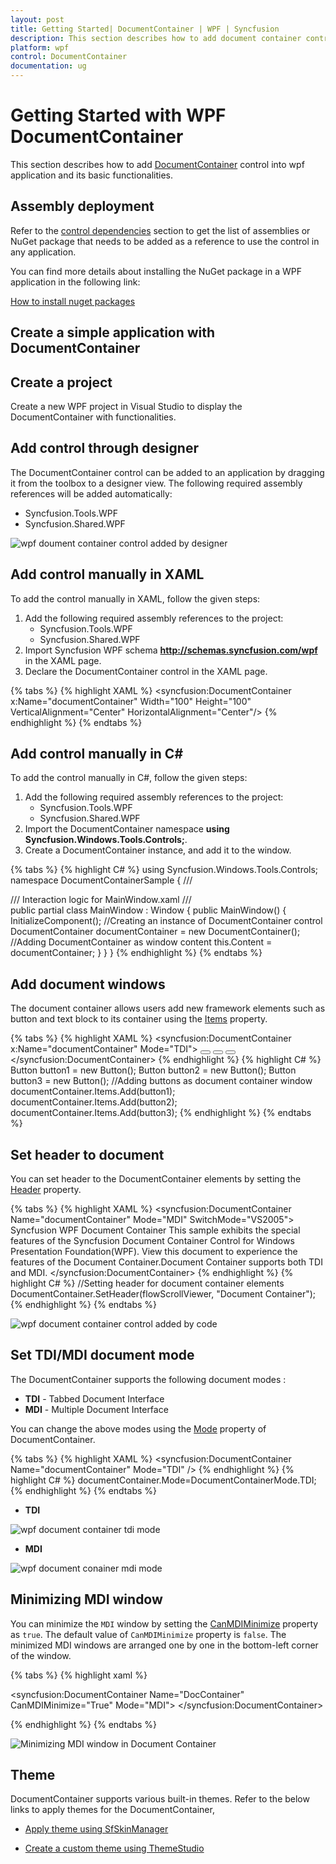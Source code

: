 ```yaml
---
layout: post
title: Getting Started| DocumentContainer | WPF | Syncfusion
description: This section describes how to add document container control into wpf application and its basic functionalities.
platform: wpf
control: DocumentContainer
documentation: ug
---
```


# Getting Started with WPF DocumentContainer

This section describes how to add [DocumentContainer](https://help.syncfusion.com/cr/wpf/Syncfusion.Windows.Tools.Controls.DocumentContainer.html) control into wpf application and its basic functionalities.

## Assembly deployment

Refer to the [control dependencies](https://help.syncfusion.com/wpf/control-dependencies#documentcontainer) section to get the list of assemblies or NuGet package that needs to be added as a reference to use the control in any application.

You can find more details about installing the NuGet package in a WPF application in the following link: 

[How to install nuget packages](https://help.syncfusion.com/wpf/nuget-packages)

## Create a simple application with DocumentContainer

## Create a project

Create a new WPF project in Visual Studio to display the DocumentContainer with functionalities.

## Add control through designer

The DocumentContainer control can be added to an application by dragging it from the toolbox to a designer view. The following required assembly references will be added automatically:

* Syncfusion.Tools.WPF
* Syncfusion.Shared.WPF 

![wpf doument container control added by designer](Getting-Started_images/wpf-document-container-added-by-designer.png)

## Add control manually in XAML

To add the control manually in XAML, follow the given steps:

1.	Add the following required assembly references to the project:
    * Syncfusion.Tools.WPF
    * Syncfusion.Shared.WPF 
2.	Import Syncfusion WPF schema **http://schemas.syncfusion.com/wpf** in the XAML page.
3.	Declare the DocumentContainer control in the XAML page.

{% tabs %}
{% highlight XAML %}
<Window xmlns="http://schemas.microsoft.com/winfx/2006/xaml/presentation"
        xmlns:x="http://schemas.microsoft.com/winfx/2006/xaml"
        xmlns:syncfusion="http://schemas.syncfusion.com/wpf" 
        x:Class="DocumentContainerSample.MainWindow"
        Title="DocumentContainer Sample" Height="350" Width="525">
    <Grid>
        <!--Adding DocumentContainer control -->
        <syncfusion:DocumentContainer x:Name="documentContainer" Width="100" Height="100" VerticalAlignment="Center" HorizontalAlignment="Center"/>
    </Grid>
</Window>
{% endhighlight %}
{% endtabs %}

## Add control manually in C\#

To add the control manually in C#, follow the given steps:
1.	Add the following required assembly references to the project:
    * Syncfusion.Tools.WPF
    * Syncfusion.Shared.WPF
2.	Import the DocumentContainer namespace **using Syncfusion.Windows.Tools.Controls;**.
3.	Create a DocumentContainer instance, and add it to the window.

{% tabs %}
{% highlight C# %}
using Syncfusion.Windows.Tools.Controls;
namespace DocumentContainerSample
{
    /// <summary>
    /// Interaction logic for MainWindow.xaml
    /// </summary>
    public partial class MainWindow : Window
    {
        public MainWindow()
        {
            InitializeComponent();
            //Creating an instance of DocumentContainer control
            DocumentContainer documentContainer = new DocumentContainer();
            //Adding DocumentContainer as window content
            this.Content = documentContainer;
        } 
    }
}
{% endhighlight %}
{% endtabs %}

## Add document windows

The document container allows users add new framework elements such as button and text block to its container using the [Items](https://docs.microsoft.com/en-us/dotnet/api/system.windows.controls.itemscontrol.items?view=netframework-4.7.2) property. 

{% tabs %}
{% highlight XAML %}
<syncfusion:DocumentContainer x:Name="documentContainer" Mode="TDI">
<Button></Button>
<Button/></Button>
<Button/></Button>
</syncfusion:DocumentContainer>
{% endhighlight %}
{% highlight C# %}
Button button1 = new Button();
Button button2 = new Button();
Button button3 = new Button();
//Adding buttons as document container window
documentContainer.Items.Add(button1);
documentContainer.Items.Add(button2);
documentContainer.Items.Add(button3);
{% endhighlight %}
{% endtabs %}

## Set header to document

You can set header to the DocumentContainer elements by setting the [Header](https://help.syncfusion.com/cr/wpf/Syncfusion.Windows.Tools.Controls.DocumentHeader.html#Syncfusion_Windows_Tools_Controls_DocumentHeader_Header) property.

{% tabs %}
{% highlight XAML %}
<syncfusion:DocumentContainer Name="documentContainer" Mode="MDI" SwitchMode="VS2005">
    <!-- Setting header for window -->
    <FlowDocumentScrollViewer syncfusion:DocumentContainer.Header="Document Container">
        <FlowDocument TextAlignment="Left">
            <Paragraph TextAlignment="Center">
                Syncfusion WPF Document Container</Paragraph>
            <Paragraph>
                This sample exhibits the special features of the Syncfusion Document Container Control for Windows Presentation Foundation(WPF).
            </Paragraph>
            <Paragraph>
                View this document to experience the features of the Document Container.Document Container supports both TDI and MDI.
            </Paragraph>
        </FlowDocument>
    </FlowDocumentScrollViewer>
</syncfusion:DocumentContainer>
{% endhighlight %}
{% highlight C# %}
//Setting header for document container elements
DocumentContainer.SetHeader(flowScrollViewer, "Document Container");
{% endhighlight %}
{% endtabs %}

![wpf document container control added by code](Getting-Started_images/wpf-document-container-items.png)

## Set TDI/MDI document mode

The DocumentContainer supports the following document modes :

* **TDI** - Tabbed Document Interface
* **MDI** - Multiple Document Interface

You can change the above modes using the [Mode](https://help.syncfusion.com/cr/wpf/Syncfusion.Windows.Tools.Controls.DocumentContainer.html#Syncfusion_Windows_Tools_Controls_DocumentContainer_Mode) property of DocumentContainer.

{% tabs %}
{% highlight XAML %}
<syncfusion:DocumentContainer Name="documentContainer" Mode="TDI" />
{% endhighlight %}
{% highlight C# %}
documentContainer.Mode=DocumentContainerMode.TDI;
{% endhighlight %}
{% endtabs %}

* **TDI**

![wpf document container tdi mode](Getting-Started_images/wpf-document-container-tdi.png)

* **MDI**

![wpf document conainer mdi mode](Getting-Started_images/wpf-document-container-mdi.png)

## Minimizing MDI window

You can minimize the `MDI` window by setting the [CanMDIMinimize](https://help.syncfusion.com/cr/wpf/Syncfusion.Windows.Tools.Controls.DocumentContainer.html#Syncfusion_Windows_Tools_Controls_DocumentContainer_CanMDIMinimize) property as `true`. The default value of `CanMDIMinimize` property is `false`. The minimized  MDI windows are arranged one by one in the bottom-left corner of the window.

{% tabs %}
{% highlight xaml %}

<syncfusion:DocumentContainer Name="DocContainer"
                              CanMDIMinimize="True" 
                              Mode="MDI">
    <FlowDocumentScrollViewer syncfusion:DocumentContainer.Header="Features"/>
    <FlowDocumentScrollViewer syncfusion:DocumentContainer.Header="Window1"/>
    <FlowDocumentScrollViewer syncfusion:DocumentContainer.Header="Document Container"/>
</syncfusion:DocumentContainer>

{% endhighlight %}
{% endtabs %}

![Minimizing MDI window in Document Container](Minimizing-MDI-window_images/Minimizing-MDI-window_img1.jpeg)

## Theme

DocumentContainer supports various built-in themes. Refer to the below links to apply themes for the DocumentContainer,

  * [Apply theme using SfSkinManager](https://help.syncfusion.com/wpf/themes/skin-manager)
	
  * [Create a custom theme using ThemeStudio](https://help.syncfusion.com/wpf/themes/theme-studio#creating-custom-theme)